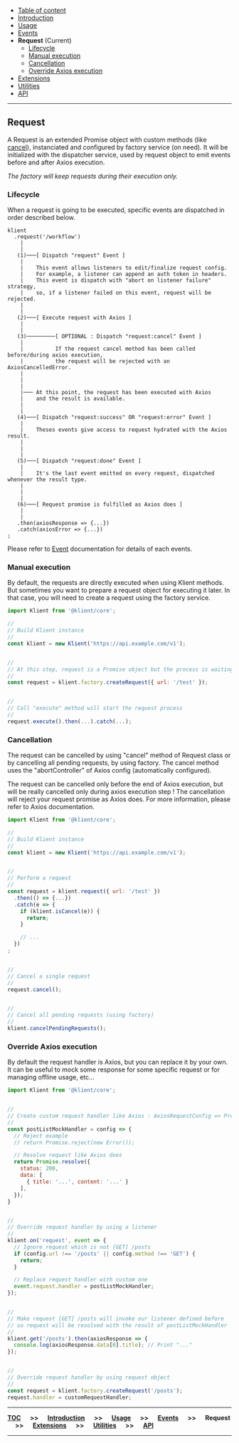 - [Table of content](./0.TOC.md)
- [Introduction](../README.md)
- [Usage](./1.Usage.md)
- [Events](./2.Events.md)
- **Request** (Current)
  * [Lifecycle](#lifecycle)
  * [Manual execution](#manual-execution)
  * [Cancellation](#cancellation)
  * [Override Axios execution](#override-axios-execution)
- [Extensions](./4.Extensions.md)
- [Utilities](./5.Utilities.md)
- [API](./6.API.md)

---

## Request

A Request is an extended Promise object with custom methods (like [cancel](#cancellation)), instanciated and configured by factory service (on need). It will be initialized with the dispatcher service, used by request object to emit events before and after Axios execution.

*The factory will keep requests during their execution only.*

### Lifecycle

When a request is going to be executed, specific events are dispatched in order described below.

```
klient
  .request('/workflow')
    |
    |
   (1)───[ Dispatch "request" Event ]
    |
    |    This event allows listeners to edit/finalize request config.
    |    For example, a listener can append an auth token in headers.
    |    This event is dispatch with "abort on listener failure" strategy,
    |    so, if a listener failed on this event, request will be rejected.
    |
    |
   (2)───[ Execute request with Axios ]
    |
    |
   (3)─────────[ OPTIONAL : Dispatch "request:cancel" Event ]
    |
    |          If the request cancel method has been called before/during axios execution,
    |          the request will be rejected with an AxiosCancelledError.
    |
    |
    |
    |─── At this point, the request has been executed with Axios
    |    and the result is available.
    |
    |
   (4)───[ Dispatch "request:success" OR "request:error" Event ]
    |
    |    Theses events give access to request hydrated with the Axios result.
    |
    |
    |
   (5)───[ Dispatch "request:done" Event ]
    |
    |    It's the last event emitted on every request, dispatched whenever the result type.
    |
    |
    |
   (6)───[ Request promise is fulfilled as Axios does ]
    |
    |
   .then(axiosResponse => {...})
   .catch(axiosError => {...})
;
```

Please refer to [Event](./2.Events.md#request-events) documentation for details of each events.


### Manual execution

By default, the requests are directly executed when using Klient methods. But sometimes you want to prepare a request object for executing it later. In that case, you will need to create a request using the factory service.

```js
import Klient from '@klient/core';

//
// Build Klient instance
//
const klient = new Klient('https://api.example.com/v1');


//
// At this step, request is a Promise object but the process is waiting
//
const request = klient.factory.createRequest({ url: '/test' });


//
// Call "execute" method will start the request process
//
request.execute().then(...).catch(...);
```


### Cancellation

The request can be cancelled by using "cancel" method of Request class or by cancelling all pending requests, by using factory. The cancel method uses the "abortController" of Axios config (automatically configured).

The request can be cancelled only before the end of Axios execution, but will be really cancelled only during axios execution step ! The cancellation will reject your request promise as Axios does. For more information, please refer to Axios documentation.

```js
import Klient from '@klient/core';

//
// Build Klient instance
//
const klient = new Klient('https://api.example.com/v1');


//
// Perform a request
//
const request = klient.request({ url: '/test' })
  .then(() => {...})
  .catch(e => {
    if (klient.isCancel(e)) {
      return;
    }

    // ...
  })
;


//
// Cancel a single request
//
request.cancel();


//
// Cancel all pending requests (using factory)
//
klient.cancelPendingRequests();
```

### Override Axios execution

By default the request handler is Axios, but you can replace it by your own. It can be useful to mock some response for some specific request or for managing offline usage, etc...

```js
import Klient from '@klient/core';


//
// Create custom request handler like Axios : AxiosRequestConfig => Promise<AxiosResponse>
//
const postListMockHandler = config => {
  // Reject example
  // return Promise.reject(new Error());

  // Resolve request like Axios does
  return Promise.resolve({
    status: 200,
    data: [
      { title: '...', content: '...' }
    ],
  });
}


//
// Override request handler by using a listener
//
klient.on('request', event => {
  // Ignore request which is not [GET] /posts
  if (config.url !== '/posts' || config.method !== 'GET') {
    return;
  }

  // Replace request handler with custom one
  event.request.handler = postListMockHandler;
});


//
// Make request [GET] /posts will invoke our listener defined before
// so request will be resolved with the result of postListMockHandler
//
klient.get('/posts').then(axiosResponse => {
  console.log(axiosResponse.data[0].title); // Print "..."
});


//
// Override request handler by using request object
//
const request = klient.factory.createRequest('/posts');
request.handler = customRequestHandler;
```

---

**[TOC](./0.TOC.md) &emsp; >> &emsp; [Introduction](../README.md) &emsp; >> &emsp; [Usage](./1.Usage.md) &emsp; >> &emsp; [Events](./2.Events.md) &emsp; >> &emsp; Request &emsp; >> &emsp; [Extensions](./4.Extensions.md) &emsp; >> &emsp; [Utilities](./5.Utilities.md) &emsp; >> &emsp; [API](./6.API.md)**

---
